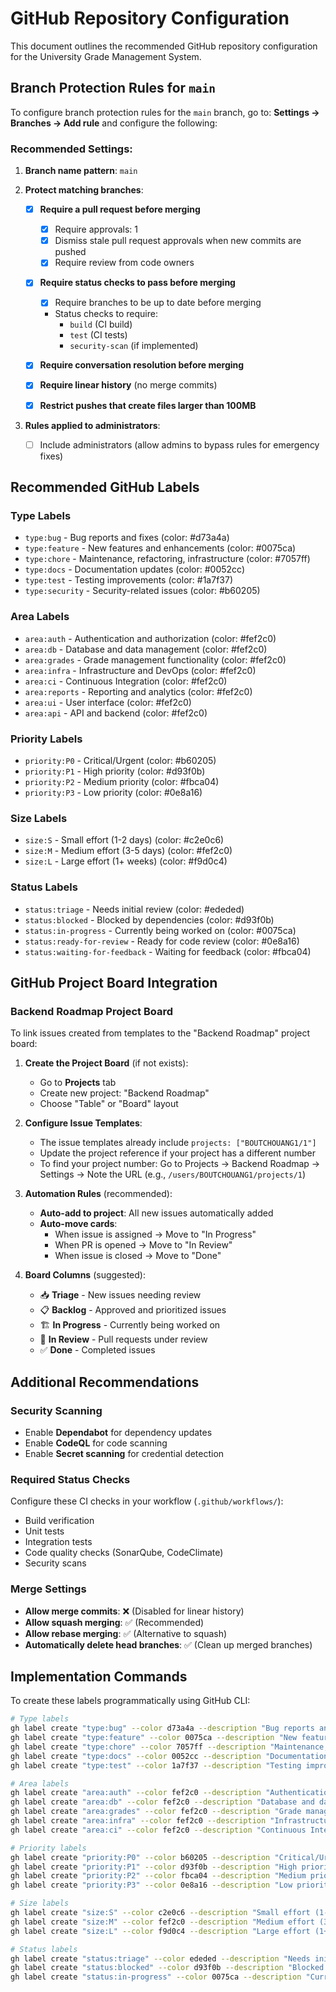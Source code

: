 # GitHub Repository Configuration

This document outlines the recommended GitHub repository configuration for the University Grade Management System.

## Branch Protection Rules for `main`

To configure branch protection rules for the `main` branch, go to:
**Settings → Branches → Add rule** and configure the following:

### Recommended Settings:

1. **Branch name pattern**: `main`

2. **Protect matching branches**:
   - [x] **Require a pull request before merging**
     - [x] Require approvals: 1
     - [x] Dismiss stale pull request approvals when new commits are pushed
     - [x] Require review from code owners
   
   - [x] **Require status checks to pass before merging**
     - [x] Require branches to be up to date before merging
     - Status checks to require:
       - `build` (CI build)
       - `test` (CI tests)
       - `security-scan` (if implemented)
   
   - [x] **Require conversation resolution before merging**
   
   - [x] **Require linear history** (no merge commits)
   
   - [x] **Restrict pushes that create files larger than 100MB**

3. **Rules applied to administrators**:
   - [ ] Include administrators (allow admins to bypass rules for emergency fixes)

## Recommended GitHub Labels

### Type Labels
- `type:bug` - Bug reports and fixes (color: #d73a4a)
- `type:feature` - New features and enhancements (color: #0075ca)
- `type:chore` - Maintenance, refactoring, infrastructure (color: #7057ff)
- `type:docs` - Documentation updates (color: #0052cc)
- `type:test` - Testing improvements (color: #1a7f37)
- `type:security` - Security-related issues (color: #b60205)

### Area Labels
- `area:auth` - Authentication and authorization (color: #fef2c0)
- `area:db` - Database and data management (color: #fef2c0)
- `area:grades` - Grade management functionality (color: #fef2c0)
- `area:infra` - Infrastructure and DevOps (color: #fef2c0)
- `area:ci` - Continuous Integration (color: #fef2c0)
- `area:reports` - Reporting and analytics (color: #fef2c0)
- `area:ui` - User interface (color: #fef2c0)
- `area:api` - API and backend (color: #fef2c0)

### Priority Labels
- `priority:P0` - Critical/Urgent (color: #b60205)
- `priority:P1` - High priority (color: #d93f0b)
- `priority:P2` - Medium priority (color: #fbca04)
- `priority:P3` - Low priority (color: #0e8a16)

### Size Labels
- `size:S` - Small effort (1-2 days) (color: #c2e0c6)
- `size:M` - Medium effort (3-5 days) (color: #fef2c0)
- `size:L` - Large effort (1+ weeks) (color: #f9d0c4)

### Status Labels
- `status:triage` - Needs initial review (color: #ededed)
- `status:blocked` - Blocked by dependencies (color: #d93f0b)
- `status:in-progress` - Currently being worked on (color: #0075ca)
- `status:ready-for-review` - Ready for code review (color: #0e8a16)
- `status:waiting-for-feedback` - Waiting for feedback (color: #fbca04)

## GitHub Project Board Integration

### Backend Roadmap Project Board

To link issues created from templates to the "Backend Roadmap" project board:

1. **Create the Project Board** (if not exists):
   - Go to **Projects** tab
   - Create new project: "Backend Roadmap"
   - Choose "Table" or "Board" layout

2. **Configure Issue Templates**:
   - The issue templates already include `projects: ["BOUTCHOUANG1/1"]`
   - Update the project reference if your project has a different number
   - To find your project number: Go to Projects → Backend Roadmap → Settings → Note the URL (e.g., `/users/BOUTCHOUANG1/projects/1`)

3. **Automation Rules** (recommended):
   - **Auto-add to project**: All new issues automatically added
   - **Auto-move cards**:
     - When issue is assigned → Move to "In Progress"
     - When PR is opened → Move to "In Review"
     - When issue is closed → Move to "Done"

4. **Board Columns** (suggested):
   - 📥 **Triage** - New issues needing review
   - 📋 **Backlog** - Approved and prioritized issues
   - 🏗️ **In Progress** - Currently being worked on
   - 👀 **In Review** - Pull requests under review
   - ✅ **Done** - Completed issues

## Additional Recommendations

### Security Scanning
- Enable **Dependabot** for dependency updates
- Enable **CodeQL** for code scanning
- Enable **Secret scanning** for credential detection

### Required Status Checks
Configure these CI checks in your workflow (`.github/workflows/`):
- Build verification
- Unit tests
- Integration tests
- Code quality checks (SonarQube, CodeClimate)
- Security scans

### Merge Settings
- **Allow merge commits**: ❌ (Disabled for linear history)
- **Allow squash merging**: ✅ (Recommended)
- **Allow rebase merging**: ✅ (Alternative to squash)
- **Automatically delete head branches**: ✅ (Clean up merged branches)

## Implementation Commands

To create these labels programmatically using GitHub CLI:

```bash
# Type labels
gh label create "type:bug" --color d73a4a --description "Bug reports and fixes"
gh label create "type:feature" --color 0075ca --description "New features and enhancements"
gh label create "type:chore" --color 7057ff --description "Maintenance, refactoring, infrastructure"
gh label create "type:docs" --color 0052cc --description "Documentation updates"
gh label create "type:test" --color 1a7f37 --description "Testing improvements"

# Area labels
gh label create "area:auth" --color fef2c0 --description "Authentication and authorization"
gh label create "area:db" --color fef2c0 --description "Database and data management"
gh label create "area:grades" --color fef2c0 --description "Grade management functionality"
gh label create "area:infra" --color fef2c0 --description "Infrastructure and DevOps"
gh label create "area:ci" --color fef2c0 --description "Continuous Integration"

# Priority labels
gh label create "priority:P0" --color b60205 --description "Critical/Urgent"
gh label create "priority:P1" --color d93f0b --description "High priority"
gh label create "priority:P2" --color fbca04 --description "Medium priority"
gh label create "priority:P3" --color 0e8a16 --description "Low priority"

# Size labels
gh label create "size:S" --color c2e0c6 --description "Small effort (1-2 days)"
gh label create "size:M" --color fef2c0 --description "Medium effort (3-5 days)"
gh label create "size:L" --color f9d0c4 --description "Large effort (1+ weeks)"

# Status labels
gh label create "status:triage" --color ededed --description "Needs initial review"
gh label create "status:blocked" --color d93f0b --description "Blocked by dependencies"
gh label create "status:in-progress" --color 0075ca --description "Currently being worked on"
```